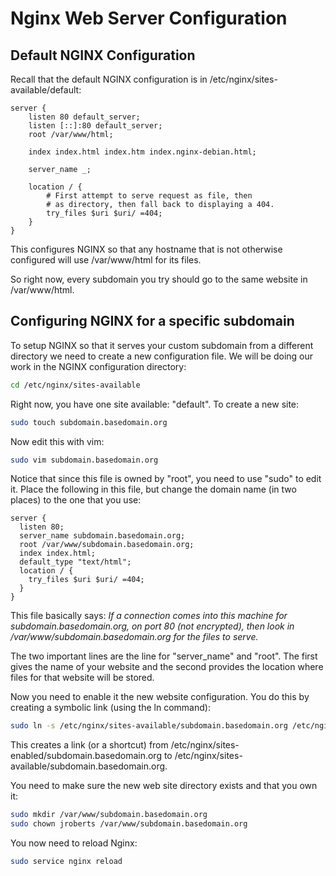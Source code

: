 # Nginx Web Server Configuration

## Default NGINX Configuration

Recall that the default NGINX configuration is in /etc/nginx/sites-available/default:

```
server {
    listen 80 default_server;
    listen [::]:80 default_server;
    root /var/www/html;

    index index.html index.htm index.nginx-debian.html;

    server_name _;

    location / {
        # First attempt to serve request as file, then
        # as directory, then fall back to displaying a 404.
        try_files $uri $uri/ =404;
    }
}
```

This configures NGINX so that any hostname that is not otherwise configured will use /var/www/html for its files.

So right now, every subdomain you try should go to the same website in /var/www/html.

## Configuring NGINX for a specific subdomain

To setup NGINX so that it serves your custom subdomain from a different directory we need to create a new configuration file. 
We will be doing our work in the NGINX configuration directory:

```zsh
cd /etc/nginx/sites-available
```

Right now, you have one site available: "default". To create a new site:

```zsh
sudo touch subdomain.basedomain.org
```

Now edit this with vim:

```zsh
sudo vim subdomain.basedomain.org
```

Notice that since this file is owned by "root", you need to use "sudo" to edit it. Place the following in this file, but change the domain name (in two places) to the one that you use:

```
server {
  listen 80;
  server_name subdomain.basedomain.org;
  root /var/www/subdomain.basedomain.org;
  index index.html;
  default_type "text/html";
  location / {
    try_files $uri $uri/ =404;
  }
}
```

This file basically says: _If a connection comes into this machine for subdomain.basedomain.org, on port 80 (not encrypted), then look in /var/www/subdomain.basedomain.org for the files to serve._

The two important lines are the line for "server_name" and "root". The first gives the name of your website and the second provides the location where files for that website will be stored.

Now you need to enable it the new website configuration. You do this by creating a symbolic link (using the ln command):

```zsh
sudo ln -s /etc/nginx/sites-available/subdomain.basedomain.org /etc/nginx/sites-enabled/
```

This creates a link (or a shortcut) from /etc/nginx/sites-enabled/subdomain.basedomain.org to /etc/nginx/sites-available/subdomain.basedomain.org.

You need to make sure the new web site directory exists and that you own it:

```zsh
sudo mkdir /var/www/subdomain.basedomain.org
sudo chown jroberts /var/www/subdomain.basedomain.org
```

You now need to reload Nginx:

```zsh
sudo service nginx reload
```
